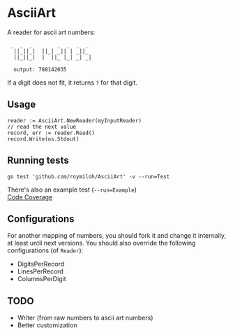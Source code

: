 # AsciiArt

A reader for ascii art numbers:

     _  _  _        _  _  _  _
      ||_||_|  ||_| _|| | _||_
      ||_||_|  |  ||_ |_| _| _|
      
      output: 788142035
      
If a digit does not fit, it returns `?` for that digit.
      
## Usage

    reader := AsciiArt.NewReader(myInputReader)
    // read the next value
    record, err := reader.Read()
    record.Write(os.Stdout)

## Running tests
    go test 'github.com/roymiloh/AsciiArt' -v --run=Test

There's also an example test (`--run=Example`)<br />
[Code Coverage](http://gocover.io/github.com/roymiloh/AsciiArt)

## Configurations
For another mapping of numbers, you should fork it and change it internally, at least until next versions.
You should also override the following configurations (of `Reader`):
- DigitsPerRecord
- LinesPerRecord
- ColumnsPerDigit

## TODO
- Writer (from raw numbers to ascii art numbers)
- Better customization

